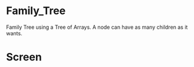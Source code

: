 # Family_Tree
Family Tree using a Tree of Arrays. A node can have as many children as it wants.

# Screen
